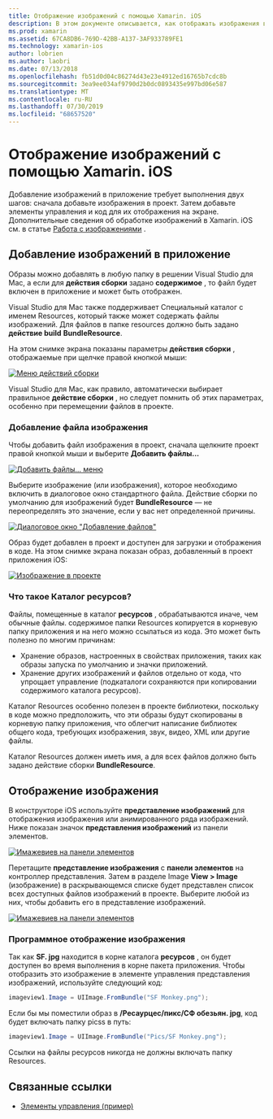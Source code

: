 ```yaml
---
title: Отображение изображений с помощью Xamarin. iOS
description: В этом документе описывается, как отображать изображения в Xamarin. iOS. В нем описывается добавление изображений в приложение программным способом или с помощью конструктора iOS.
ms.prod: xamarin
ms.assetid: 67CA8DB6-769D-42BB-A137-3AF933789FE1
ms.technology: xamarin-ios
author: lobrien
ms.author: laobri
ms.date: 07/13/2018
ms.openlocfilehash: fb51d0d04c86274d43e23e4912ed16765b7cdc8b
ms.sourcegitcommit: 3ea9ee034af9790d2b0dc0893435e997bd06e587
ms.translationtype: MT
ms.contentlocale: ru-RU
ms.lasthandoff: 07/30/2019
ms.locfileid: "68657520"
---
```

# <a name="displaying-images-with-xamarinios"></a>Отображение изображений с помощью Xamarin. iOS

Добавление изображений в приложение требует выполнения двух шагов: сначала добавьте изображения в проект. Затем добавьте элементы управления и код для их отображения на экране. Дополнительные сведения об обработке изображений в Xamarin. iOS см. в статье [Работа с изображениями](~/ios/app-fundamentals/images-icons/index.md) .

## <a name="adding-images-to-your-app"></a>Добавление изображений в приложение

Образы можно добавлять в любую папку в решении Visual Studio для Mac, а если для **действия сборки** задано **содержимое** , то файл будет включен в приложение и может быть отображен.

Visual Studio для Mac также поддерживает Специальный каталог с именем Resources, который также может содержать файлы изображений. Для файлов в папке resources должно быть задано **действие build** **BundleResource**.

На этом снимке экрана показаны параметры **действия сборки** , отображаемые при щелчке правой кнопкой мыши:

 [![](image-images/image30a.png "Меню действий сборки")](image-images/image30a.png#lightbox)

Visual Studio для Mac, как правило, автоматически выбирает правильное **действие сборки** , но следует помнить об этих параметрах, особенно при перемещении файлов в проекте.

### <a name="adding-an-image-file"></a>Добавление файла изображения

Чтобы добавить файл изображения в проект, сначала щелкните проект правой кнопкой мыши и выберите **Добавить файлы...**

 [![](image-images/image31a.png "Добавить файлы... меню")](image-images/image31a.png#lightbox)

Выберите изображение (или изображения), которое необходимо включить в диалоговое окно стандартного файла. Действие сборки по умолчанию для изображений будет **BundleResource** — не переопределять это значение, если у вас нет определенной причины.

 [![](image-images/image32a.png "Диалоговое окно \"Добавление файлов\"")](image-images/image32a.png#lightbox)

Образ будет добавлен в проект и доступен для загрузки и отображения в коде. На этом снимке экрана показан образ, добавленный в проект приложения iOS:

 [![](image-images/image33a.png "Изображение в проекте")](image-images/image33a.png#lightbox)

### <a name="what-is-the-resources-directory"></a>Что такое Каталог ресурсов?

Файлы, помещенные в каталог **ресурсов** , обрабатываются иначе, чем обычные файлы. содержимое папки Resources копируется в корневую папку приложения и на него можно ссылаться из кода. Это может быть полезно по многим причинам:

-  Хранение образов, настроенных в свойствах приложения, таких как образы запуска по умолчанию и значки приложений.
-  Хранение других изображений и файлов отдельно от кода, что упрощает управление (подкаталоги сохраняются при копировании содержимого каталога ресурсов).


Каталог Resources особенно полезен в проекте библиотеки, поскольку в коде можно предположить, что эти образы будут скопированы в корневую папку приложения, что облегчит написание библиотек общего кода, требующих изображения, звук, видео, XML или другие файлы.

Каталог Resources должен иметь имя, а для всех файлов должно быть задано действие сборки **BundleResource**.

## <a name="displaying-the-image"></a>Отображение изображения

В конструкторе iOS используйте **представление изображений** для отображения изображения или анимированного ряда изображений. Ниже показан значок **представления изображений** из панели элементов.

 [![](image-images/image35a.png "Имажевиев на панели элементов")](image-images/image35.png#lightbox)

Перетащите **представление изображения** с **панели элементов** на контроллер представления. Затем в разделе Image **View > Image** (изображение) в раскрывающемся списке будет представлен список всех доступных файлов изображений в проекте. Выберите любой из них, чтобы добавить его в представление изображений.

 [![](image-images/image36a.png "Имажевиев на панели элементов")](image-images/image36.png#lightbox)

### <a name="displaying-the-image-programmatically"></a>Программное отображение изображения

Так как **SF. jpg** находится в корне каталога **ресурсов** , он будет доступен во время выполнения в корне пакета приложения. Чтобы отобразить это изображение в элементе управления представления изображений, используйте следующий код:

```csharp
imageview1.Image = UIImage.FromBundle("SF Monkey.png");
```

Если бы мы поместили образ в **/Ресаурцес/пикс/СФ обезьян. jpg**, код будет включать папку picss в путь:

```csharp
imageview1.Image = UIImage.FromBundle("Pics/SF Monkey.png");
```

Ссылки на файлы ресурсов никогда не должны включать папку Resources.

## <a name="related-links"></a>Связанные ссылки

- [Элементы управления (пример)](https://docs.microsoft.com/samples/xamarin/ios-samples/controls)

